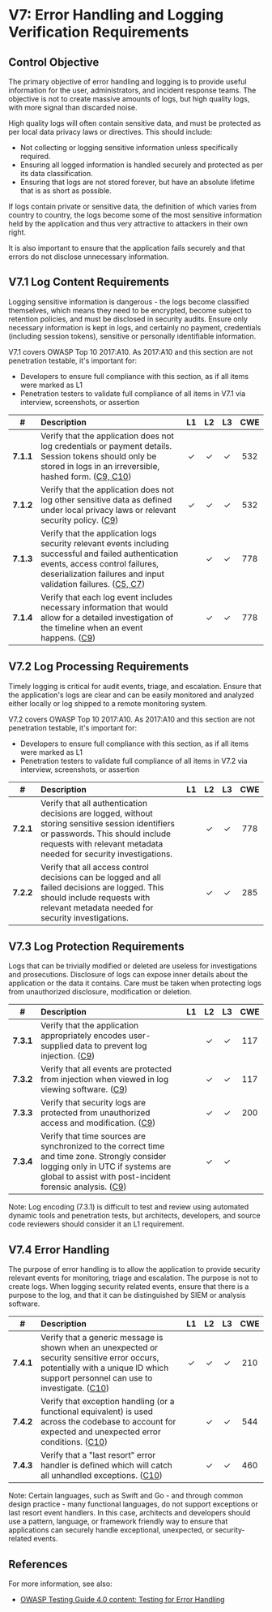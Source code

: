 # V7: Error Handling and Logging Verification Requirements

## Control Objective

The primary objective of error handling and logging is to provide useful information for the user, administrators, and incident response teams. The objective is not to create massive amounts of logs, but high quality logs, with more signal than discarded noise.

High quality logs will often contain sensitive data, and must be protected as per local data privacy laws or directives. This should include:

* Not collecting or logging sensitive information unless specifically required.
* Ensuring all logged information is handled securely and protected as per its data classification.
* Ensuring that logs are not stored forever, but have an absolute lifetime that is as short as possible.

If logs contain private or sensitive data, the definition of which varies from country to country, the logs become some of the most sensitive information held by the application and thus very attractive to attackers in their own right.

It is also important to ensure that the application fails securely and that errors do not disclose unnecessary information.

## V7.1 Log Content Requirements

Logging sensitive information is dangerous - the logs become classified themselves, which means they need to be encrypted, become subject to retention policies, and must be disclosed in security audits. Ensure only necessary information is kept in logs, and certainly no payment, credentials (including session tokens), sensitive or personally identifiable information.

V7.1 covers OWASP Top 10 2017:A10. As 2017:A10 and this section are not penetration testable, it's important for:

* Developers to ensure full compliance with this section, as if all items were marked as L1
* Penetration testers to validate full compliance of all items in V7.1 via interview, screenshots, or assertion

| # | Description | L1 | L2 | L3 | CWE |
| :---: | :--- | :---: | :---:| :---: | :---: |
| **7.1.1** | <a name="v4.0.1-7.1.1">Verify</a> that the application does not log credentials or payment details. Session tokens should only be stored in logs in an irreversible, hashed form. ([C9, C10](https://www.owasp.org/index.php/OWASP_Proactive_Controls#tab=Formal_Numbering)) | ✓ | ✓ | ✓ | 532 |
| **7.1.2** | <a name="v4.0.1-7.1.2">Verify</a> that the application does not log other sensitive data as defined under local privacy laws or relevant security policy. ([C9](https://www.owasp.org/index.php/OWASP_Proactive_Controls#tab=Formal_Numbering)) | ✓ | ✓ | ✓ | 532 |
| **7.1.3** | <a name="v4.0.1-7.1.3">Verify</a> that the application logs security relevant events including successful and failed authentication events, access control failures, deserialization failures and input validation failures. ([C5, C7](https://www.owasp.org/index.php/OWASP_Proactive_Controls#tab=Formal_Numbering)) | | ✓ | ✓ | 778 |
| **7.1.4** | <a name="v4.0.1-7.1.4">Verify</a> that each log event includes necessary information that would allow for a detailed investigation of the timeline when an event happens. ([C9](https://www.owasp.org/index.php/OWASP_Proactive_Controls#tab=Formal_Numbering)) | | ✓ | ✓ | 778 |

## V7.2 Log Processing Requirements

Timely logging is critical for audit events, triage, and escalation. Ensure that the application's logs are clear and can be easily monitored and analyzed either locally or log shipped to a remote monitoring system.

V7.2 covers OWASP Top 10 2017:A10. As 2017:A10 and this section are not penetration testable, it's important for:

* Developers to ensure full compliance with this section, as if all items were marked as L1
* Penetration testers to validate full compliance of all items in V7.2 via interview, screenshots, or assertion

| # | Description | L1 | L2 | L3 | CWE |
| :---: | :--- | :---: | :---:| :---: | :---: |
| **7.2.1** | <a name="v4.0.1-7.2.1">Verify</a> that all authentication decisions are logged, without storing sensitive session identifiers or passwords. This should include requests with relevant metadata needed for security investigations.  | | ✓ | ✓ | 778 |
| **7.2.2** | <a name="v4.0.1-7.2.2">Verify</a> that all access control decisions can be logged and all failed decisions are logged. This should include requests with relevant metadata needed for security investigations. | | ✓ | ✓ | 285 |

## V7.3 Log Protection Requirements

Logs that can be trivially modified or deleted are useless for investigations and prosecutions. Disclosure of logs can expose inner details about the application or the data it contains. Care must be taken when protecting logs from unauthorized disclosure, modification or deletion.

| # | Description | L1 | L2 | L3 | CWE |
| :---: | :--- | :---: | :---:| :---: | :---: |
| **7.3.1** | <a name="v4.0.1-7.3.1">Verify</a> that the application appropriately encodes user-supplied data to prevent log injection. ([C9](https://www.owasp.org/index.php/OWASP_Proactive_Controls#tab=Formal_Numbering)) | | ✓ | ✓ | 117 |
| **7.3.2** | <a name="v4.0.1-7.3.2">Verify</a> that all events are protected from injection when viewed in log viewing software. ([C9](https://www.owasp.org/index.php/OWASP_Proactive_Controls#tab=Formal_Numbering)) | | ✓ | ✓ | 117 |
| **7.3.3** | <a name="v4.0.1-7.3.3">Verify</a> that security logs are protected from unauthorized access and modification. ([C9](https://www.owasp.org/index.php/OWASP_Proactive_Controls#tab=Formal_Numbering)) | | ✓ | ✓ | 200 |
| **7.3.4** | <a name="v4.0.1-7.3.4">Verify</a> that time sources are synchronized to the correct time and time zone. Strongly consider logging only in UTC if systems are global to assist with post-incident forensic analysis. ([C9](https://www.owasp.org/index.php/OWASP_Proactive_Controls#tab=Formal_Numbering)) | | ✓ | ✓ | |

Note: Log encoding (7.3.1) is difficult to test and review using automated dynamic tools and penetration tests, but architects, developers, and source code reviewers should consider it an L1 requirement.

## V7.4 Error Handling

The purpose of error handling is to allow the application to provide security relevant events for monitoring, triage and escalation. The purpose is not to create logs. When logging security related events, ensure that there is a purpose to the log, and that it can be distinguished by SIEM or analysis software.

| # | Description | L1 | L2 | L3 | CWE |
| :---: | :--- | :---: | :---:| :---: | :---: |
| **7.4.1** | <a name="v4.0.1-7.4.1">Verify</a> that a generic message is shown when an unexpected or security sensitive error occurs, potentially with a unique ID which support personnel can use to investigate.  ([C10](https://www.owasp.org/index.php/OWASP_Proactive_Controls#tab=Formal_Numbering)) | ✓ | ✓ | ✓ | 210 |
| **7.4.2** | <a name="v4.0.1-7.4.2">Verify</a> that exception handling (or a functional equivalent) is used across the codebase to account for expected and unexpected error conditions. ([C10](https://www.owasp.org/index.php/OWASP_Proactive_Controls#tab=Formal_Numbering)) | | ✓ | ✓ | 544 |
| **7.4.3** | <a name="v4.0.1-7.4.3">Verify</a> that a "last resort" error handler is defined which will catch all unhandled exceptions. ([C10](https://www.owasp.org/index.php/OWASP_Proactive_Controls#tab=Formal_Numbering)) | | ✓ | ✓ | 460 |

Note: Certain languages, such as Swift and Go - and through common design practice - many functional languages, do not support exceptions or last resort event handlers. In this case, architects and developers should use a pattern, language, or framework friendly way to ensure that applications can securely handle exceptional, unexpected, or security-related events.

## References

For more information, see also:

* [OWASP Testing Guide 4.0 content: Testing for Error Handling](https://www.owasp.org/index.php/Testing_for_Error_Handling)
